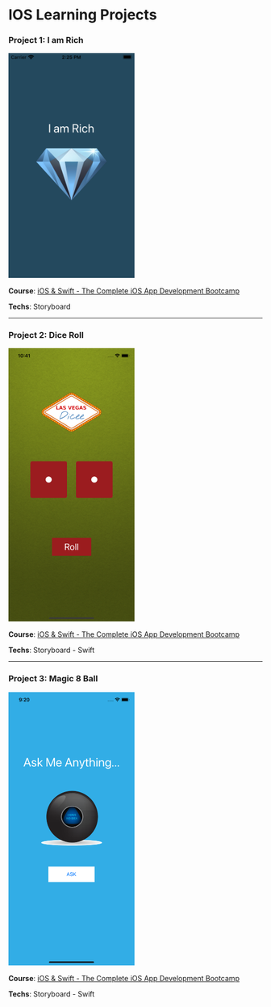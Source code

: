 # IOS Learning Projects

### Project 1: I am Rich

<img src="./images/i-am-rich.png" width="250">

**Course**: [iOS & Swift - The Complete iOS App Development Bootcamp](https://www.udemy.com/course/ios-13-app-development-bootcamp/)

**Techs**: Storyboard

---

### Project 2: Dice Roll

<img src="./images/dice-roll.png" width="250">

**Course**: [iOS & Swift - The Complete iOS App Development Bootcamp](https://www.udemy.com/course/ios-13-app-development-bootcamp/)

**Techs**: Storyboard - Swift

---

### Project 3: Magic 8 Ball

<img src="./images/magic-8-ball.png" width="250">

**Course**: [iOS & Swift - The Complete iOS App Development Bootcamp](https://www.udemy.com/course/ios-13-app-development-bootcamp/)

**Techs**: Storyboard - Swift
